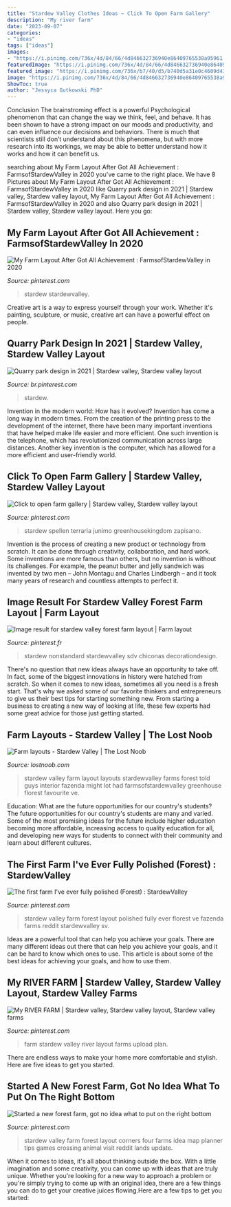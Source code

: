 ```yaml
---
title: "Stardew Valley Clothes Ideas ~ Click To Open Farm Gallery"
description: "My river farm"
date: "2023-09-07"
categories:
- "ideas"
tags: ["ideas"]
images:
- "https://i.pinimg.com/736x/4d/84/66/4d846632736940e86409765538a95961.jpg"
featuredImage: "https://i.pinimg.com/736x/4d/84/66/4d846632736940e86409765538a95961.jpg"
featured_image: "https://i.pinimg.com/736x/b7/40/d5/b740d5a31e0c4609d43c56ef7dc91a58.jpg"
image: "https://i.pinimg.com/736x/4d/84/66/4d846632736940e86409765538a95961.jpg"
ShowToc: true
author: "Jessyca Gutkowski PhD"
---
```



Conclusion
The brainstroming effect is a powerful Psychological phenomenon that can change the way we think, feel, and behave. It has been shown to have a strong impact on our moods and productivity, and can even influence our decisions and behaviors. There is much that scientists still don’t understand about this phenomena, but with more research into its workings, we may be able to better understand how it works and how it can benefit us.

	

		
searching about My Farm Layout After Got All Achievement : FarmsofStardewValley in 2020 you've came to the right place. We have 8 Pictures about My Farm Layout After Got All Achievement : FarmsofStardewValley in 2020 like Quarry park design in 2021 | Stardew valley, Stardew valley layout, My Farm Layout After Got All Achievement : FarmsofStardewValley in 2020 and also Quarry park design in 2021 | Stardew valley, Stardew valley layout. Here you go:
		
    
## My Farm Layout After Got All Achievement : FarmsofStardewValley In 2020

<img loading=lazy src="https://i.pinimg.com/736x/fd/13/92/fd1392cda10d374133d9d16c9273b0d3.jpg" onerror="this.onerror=null;this.src='https://tse1.mm.bing.net/th?id=OIP.PZ71vl3PjrXD9MeycKiceQHaGB&amp;pid=15.1';" alt="My Farm Layout After Got All Achievement : FarmsofStardewValley in 2020">

_Source: pinterest.com_

>stardew stardewvalley. 

	

Creative art is a way to express yourself through your work. Whether it's painting, sculpture, or music, creative art can have a powerful effect on people.

    
## Quarry Park Design In 2021 | Stardew Valley, Stardew Valley Layout

<img loading=lazy src="https://i.pinimg.com/736x/7c/60/fe/7c60fef6c3ab7f7d72b80654b25cc702.jpg" onerror="this.onerror=null;this.src='https://tse3.mm.bing.net/th?id=OIP.7dsnblzl5UTc5qz0leTcaAHaH1&amp;pid=15.1';" alt="Quarry park design in 2021 | Stardew valley, Stardew valley layout">

_Source: br.pinterest.com_

>stardew. 

	

Invention in the modern world: How has it evolved?
Invention has come a long way in modern times. From the creation of the printing press to the development of the internet, there have been many important inventions that have helped make life easier and more efficient. One such invention is the telephone, which has revolutionized communication across large distances. Another key invention is the computer, which has allowed for a more efficient and user-friendly world.

    
## Click To Open Farm Gallery | Stardew Valley, Stardew Valley Layout

<img loading=lazy src="https://i.pinimg.com/736x/4d/84/66/4d846632736940e86409765538a95961.jpg" onerror="this.onerror=null;this.src='https://tse3.mm.bing.net/th?id=OIP.s2N2RE-ivPia4EH-SiBsNQHaGB&amp;pid=15.1';" alt="Click to open farm gallery | Stardew valley, Stardew valley layout">

_Source: pinterest.com_

>stardew spellen terraria junimo greenhousekingdom zapisano. 

	

Invention is the process of creating a new product or technology from scratch. It can be done through creativity, collaboration, and hard work. Some inventions are more famous than others, but no invention is without its challenges. For example, the peanut butter and jelly sandwich was invented by two men – John Montagu and Charles Lindbergh – and it took many years of research and countless attempts to perfect it.

    
## Image Result For Stardew Valley Forest Farm Layout | Farm Layout

<img loading=lazy src="https://i.pinimg.com/736x/b7/40/d5/b740d5a31e0c4609d43c56ef7dc91a58.jpg" onerror="this.onerror=null;this.src='https://tse2.mm.bing.net/th?id=OIP.a9HuEU9uWt1A7jUzueA-ZAHaGB&amp;pid=15.1';" alt="Image result for stardew valley forest farm layout | Farm layout">

_Source: pinterest.fr_

>stardew nonstandard stardewvalley sdv chiconas decorationdesign. 

	

There's no question that new ideas always have an opportunity to take off. In fact, some of the biggest innovations in history were hatched from scratch. So when it comes to new ideas, sometimes all you need is a fresh start. That's why we asked some of our favorite thinkers and entrepreneurs to give us their best tips for starting something new. From starting a business to creating a new way of looking at life, these few experts had some great advice for those just getting started.

    
## Farm Layouts - Stardew Valley | The Lost Noob

<img loading=lazy src="https://i.redd.it/ehpo3e8fe2r01.png" onerror="this.onerror=null;this.src='https://tse4.mm.bing.net/th?id=OIP.cBNrX4RCHzpTS1lXciWHAAHaGB&amp;pid=15.1';" alt="Farm layouts - Stardew Valley | The Lost Noob">

_Source: lostnoob.com_

>stardew valley farm layout layouts stardewvalley farms forest told guys interior fazenda might lot had farmsofstardewvalley greenhouse florest favourite ve. 

	

Education: What are the future opportunities for our country's students?
The future opportunities for our country's students are many and varied. Some of the most promising ideas for the future include higher education becoming more affordable, increasing access to quality education for all, and developing new ways for students to connect with their community and learn about different cultures.

    
## The First Farm I&#039;ve Ever Fully Polished (Forest) : StardewValley

<img loading=lazy src="https://i.pinimg.com/736x/3f/1a/d1/3f1ad148502e8da4f7805cedef3991e2.jpg" onerror="this.onerror=null;this.src='https://tse1.mm.bing.net/th?id=OIP.0A5i8MmFD1DBkcosBaJMLAHaGB&amp;pid=15.1';" alt="The first farm I&#039;ve ever fully polished (Forest) : StardewValley">

_Source: pinterest.com_

>stardew valley farm forest layout polished fully ever florest ve fazenda farms reddit stardewvalley sv. 

	

Ideas are a powerful tool that can help you achieve your goals. There are many different ideas out there that can help you achieve your goals, and it can be hard to know which ones to use. This article is about some of the best ideas for achieving your goals, and how to use them.

    
## My RIVER FARM | Stardew Valley, Stardew Valley Layout, Stardew Valley Farms

<img loading=lazy src="https://i.pinimg.com/736x/40/65/7a/40657aba4c454748281ff4728d75878a.jpg" onerror="this.onerror=null;this.src='https://tse4.mm.bing.net/th?id=OIP.NA0QiPWC2iCiIx0fX_zWNwHaGB&amp;pid=15.1';" alt="My RIVER FARM | Stardew valley, Stardew valley layout, Stardew valley farms">

_Source: pinterest.com_

>farm stardew valley river layout farms upload plan. 

	

There are endless ways to make your home more comfortable and stylish. Here are five ideas to get you started.

    
## Started A New Forest Farm, Got No Idea What To Put On The Right Bottom

<img loading=lazy src="https://i.pinimg.com/736x/96/d4/83/96d483e1995e972b7f1527da50124040.jpg" onerror="this.onerror=null;this.src='https://tse2.mm.bing.net/th?id=OIP.sj2OZQMoamUXS_WlEsifxAHaGB&amp;pid=15.1';" alt="Started a new forest farm, got no idea what to put on the right bottom">

_Source: pinterest.com_

>stardew valley farm forest layout corners four farms idea map planner tips games crossing animal visit reddit lands update. 

	

When it comes to ideas, it's all about thinking outside the box. With a little imagination and some creativity, you can come up with ideas that are truly unique. Whether you're looking for a new way to approach a problem or you're simply trying to come up with an original idea, there are a few things you can do to get your creative juices flowing.Here are a few tips to get you started:


